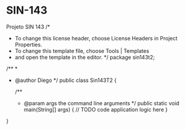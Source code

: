 # SIN-143
Projeto SIN 143
/*
 * To change this license header, choose License Headers in Project Properties.
 * To change this template file, choose Tools | Templates
 * and open the template in the editor.
 */
package sin143t2;

/**
 *
 * @author Diego
 */
public class Sin143T2 {

    /**
     * @param args the command line arguments
     */
    public static void main(String[] args) {
        // TODO code application logic here
    }
    
}
